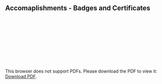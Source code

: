 ## Accomaplishments - Badges and Certificates

<object data="https://github.com/nemishzalavadiya/Accomplishments/blob/master/Product_management.pdf" type="application/pdf" width="700px" height="700px">
    <embed src="https://github.com/nemishzalavadiya/Accomplishments/blob/master/Product_management.pdf">
        <p>This browser does not support PDFs. Please download the PDF to view it: 
          <a href="https://github.com/nemishzalavadiya/Accomplishments/blob/master/Product_management.pdf">Download PDF</a>.        
        </p>
    </embed>
</object>

